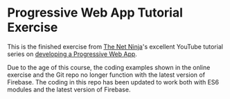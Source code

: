 # Progressive Web App Tutorial Exercise

This is the finished exercise from [The Net Ninja](https://www.youtube.com/@NetNinja/featured)'s excellent YouTube tutorial series on [developing a Progressive Web App](https://www.youtube.com/watch?v=4XT23X0Fjfk).

Due to the age of this course, the coding examples shown in the online exercise and the Git repo no longer function with the latest version of Firebase.
The coding in this repo has been updated to work both with ES6 modules and the latest version of Firebase.
